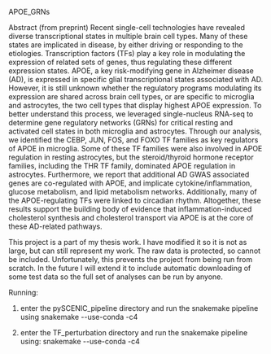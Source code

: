 APOE_GRNs

Abstract (from preprint)
Recent single-cell technologies have revealed diverse transcriptional states in multiple brain cell types. Many of these states are implicated in disease, by either driving or responding to the etiologies. Transcription factors (TFs) play a key role in modulating the expression of related sets of genes, thus regulating these different expression states. APOE, a key risk-modifying gene in Alzheimer disease (AD), is expressed in specific glial transcriptional states associated with AD. However, it is still unknown whether the regulatory programs modulating its expression are shared across brain cell types, or are specific to microglia and astrocytes, the two cell types that display highest APOE expression. To better understand this process, we leveraged single-nucleus RNA-seq to determine gene regulatory networks (GRNs) for critical resting and activated cell states in both microglia and astrocytes. Through our analysis, we identified the CEBP, JUN, FOS, and FOXO TF families as key regulators of APOE in microglia. Some of these TF families were also involved in APOE regulation in resting astrocytes, but the steroid/thyroid hormone receptor families, including the THR TF family, dominated APOE regulation in astrocytes. Furthermore, we report that additional AD GWAS associated genes are co-regulated with APOE, and implicate cytokine/inflammation, glucose metabolism, and lipid metabolism networks. Additionally, many of the APOE-regulating TFs were linked to circadian rhythm. Altogether, these results support the building body of evidence that inflammation-induced cholesterol synthesis and cholesterol transport via APOE is at the core of these AD-related pathways. 


This project is a part of my thesis work. I have modified it so it is not as large, but can still represent my work.
The raw data is protected, so cannot be included. Unfortunately, this prevents the project from being run from scratch.
In the future I will extend it to include automatic downloading of some test data so the full set of analyses can be run by anyone.

Running:
1. enter the pySCENIC_pipeline directory and run the snakemake pipeline using
snakemake --use-conda -c4

2. enter the TF_perturbation directory and run the snakemake pipeline using:
snakemake --use-conda -c4

